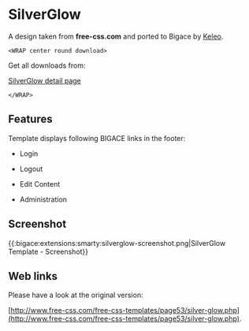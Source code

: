 # SilverGlow

A design taken from **free-css.com** and ported to Bigace by [Keleo](http://www.keleo.de).

`<WRAP center round download>`

Get all downloads from:

[SilverGlow detail page](http://www.bigace.de/plugins/detail/46-SilverGlow)

`</WRAP>`

## Features

Template displays following BIGACE links in the footer: 

*  Login

*  Logout

*  Edit Content

*  Administration

## Screenshot

{{:bigace:extensions:smarty:silverglow-screenshot.png|SilverGlow Template - Screenshot}}

## Web links

Please have a look at the original version: 

[http://www.free-css.com/free-css-templates/page53/silver-glow.php](http://www.free-css.com/free-css-templates/page53/silver-glow.php).

